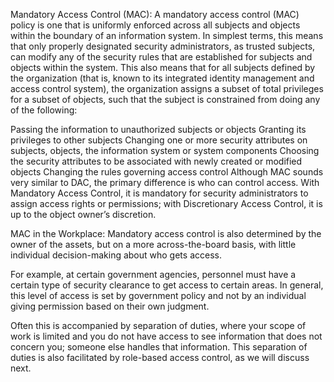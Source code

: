 Mandatory Access Control (MAC):
A mandatory access control (MAC) policy is one that is uniformly enforced across all subjects and objects within the boundary of an information system. In simplest terms, this means that only properly designated security administrators, as trusted subjects, can modify any of the security rules that are established for subjects and objects within the system. This also means that for all subjects defined by the organization (that is, known to its integrated identity management and access control system), the organization assigns a subset of total privileges for a subset of objects, such that the subject is constrained from doing any of the following:

Passing the information to unauthorized subjects or objects 
Granting its privileges to other subjects 
Changing one or more security attributes on subjects, objects, the information system or system components 
Choosing the security attributes to be associated with newly created or modified objects 
Changing the rules governing access control 
Although MAC sounds very similar to DAC, the primary difference is who can control access. With Mandatory Access Control, it is mandatory for security administrators to assign access rights or permissions; with Discretionary Access Control, it is up to the object owner’s discretion. 

MAC in the Workplace:
Mandatory access control is also determined by the owner of the assets, but on a more across-the-board basis, with little individual decision-making about who gets access.  

For example, at certain government agencies, personnel must have a certain type of security clearance to get access to certain areas. In general, this level of access is set by government policy and not by an individual giving permission based on their own judgment.  

Often this is accompanied by separation of duties, where your scope of work is limited and you do not have access to see information that does not concern you; someone else handles that information. This separation of duties is also facilitated by role-based access control, as we will discuss next. 
